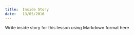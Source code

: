 ```yaml
---
title:  Inside Story
date:   13/05/2016
---
```


Write inside story for this lesson using Markdown format here